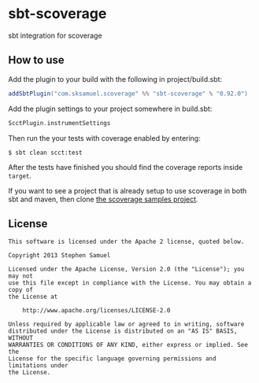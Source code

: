 sbt-scoverage
========

sbt integration for scoverage

## How to use

Add the plugin to your build with the following in project/build.sbt:
```scala
addSbtPlugin("com.sksamuel.scoverage" %% "sbt-scoverage" % "0.92.0")
```

Add the plugin settings to your project somewhere in build.sbt:
```scala
ScctPlugin.instrumentSettings
```

Then run the your tests with coverage enabled by entering:
```
$ sbt clean scct:test
```

After the tests have finished you should find the coverage reports inside `target`.

If you want to see a project that is already setup to use scoverage in both sbt and maven, then clone [the scoverage samples project](https://github.com/scoverage/scoverage-samples).

## License
```
This software is licensed under the Apache 2 license, quoted below.

Copyright 2013 Stephen Samuel

Licensed under the Apache License, Version 2.0 (the "License"); you may not
use this file except in compliance with the License. You may obtain a copy of
the License at

    http://www.apache.org/licenses/LICENSE-2.0

Unless required by applicable law or agreed to in writing, software
distributed under the License is distributed on an "AS IS" BASIS, WITHOUT
WARRANTIES OR CONDITIONS OF ANY KIND, either express or implied. See the
License for the specific language governing permissions and limitations under
the License.
```
